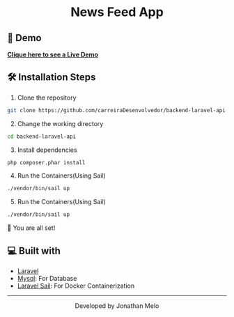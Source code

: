 <h1 align="center">
  News Feed App
</h1>

## 🚀 Demo

<p align="left">
    <a href="" target="_blank"><b>Clique here to see a Live Demo</b></a>
</p>

## 🛠️ Installation Steps

1. Clone the repository

```bash
git clone https://github.com/carreiraDesenvolvedor/backend-laravel-api.git
```

2. Change the working directory

```bash
cd backend-laravel-api
```

3. Install dependencies

```bash
php composer.phar install
```

4. Run the Containers(Using Sail)

```bash
./vendor/bin/sail up
```

5. Run the Containers(Using Sail)

```bash
./vendor/bin/sail up
```

🌟 You are all set!

## 💻 Built with

- [Laravel](https://laravel.com/docs/10.x)
- [Mysql](https://www.mysql.com/): For Database
- [Laravel Sail](https://laravel.com/docs/10.x/sail): For Docker Containerization

<hr>
<p align="center">
Developed by Jonathan Melo
</p>
